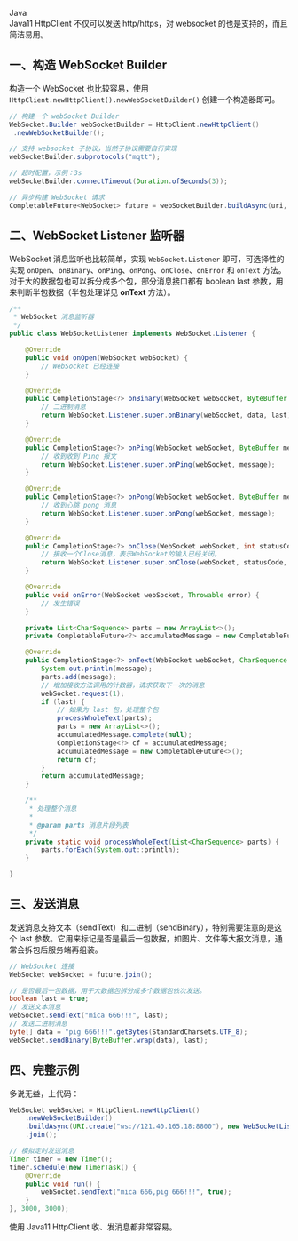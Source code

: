 Java<br />Java11 HttpClient 不仅可以发送 http/https，对 websocket 的也是支持的，而且简洁易用。
<a name="zqfjo"></a>
## 一、构造 WebSocket Builder
构造一个 WebSocket 也比较容易，使用 `HttpClient.newHttpClient().newWebSocketBuilder()` 创建一个构造器即可。
```java
// 构建一个 webSocket Builder
WebSocket.Builder webSocketBuilder = HttpClient.newHttpClient()
 .newWebSocketBuilder();

// 支持 websocket 子协议，当然子协议需要自行实现
webSocketBuilder.subprotocols("mqtt");

// 超时配置，示例：3s
webSocketBuilder.connectTimeout(Duration.ofSeconds(3));

// 异步构建 WebSocket 请求
CompletableFuture<WebSocket> future = webSocketBuilder.buildAsync(uri, listener);
```
<a name="LYVv8"></a>
## 二、WebSocket Listener 监听器
WebSocket 消息监听也比较简单，实现 `WebSocket.Listener` 即可，可选择性的实现 `onOpen`、`onBinary`、`onPing`、`onPong`、`onClose`、`onError` 和 `onText` 方法。对于大的数据包也可以拆分成多个包，部分消息接口都有 boolean last 参数，用来判断半包数据（半包处理详见 **onText** 方法）。
```java
/**
 * WebSocket 消息监听器
 */
public class WebSocketListener implements WebSocket.Listener {

    @Override
    public void onOpen(WebSocket webSocket) {
        // WebSocket 已经连接
    }

    @Override
    public CompletionStage<?> onBinary(WebSocket webSocket, ByteBuffer data, boolean last) {
        // 二进制消息
        return WebSocket.Listener.super.onBinary(webSocket, data, last);
    }

    @Override
    public CompletionStage<?> onPing(WebSocket webSocket, ByteBuffer message) {
        // 收到收到 Ping 报文
        return WebSocket.Listener.super.onPing(webSocket, message);
    }

    @Override
    public CompletionStage<?> onPong(WebSocket webSocket, ByteBuffer message) {
        // 收到心跳 pong 消息
        return WebSocket.Listener.super.onPong(webSocket, message);
    }

    @Override
    public CompletionStage<?> onClose(WebSocket webSocket, int statusCode, String reason) {
        // 接收一个Close消息，表示WebSocket的输入已经关闭。
        return WebSocket.Listener.super.onClose(webSocket, statusCode, reason);
    }

    @Override
    public void onError(WebSocket webSocket, Throwable error) {
        // 发生错误
    }

    private List<CharSequence> parts = new ArrayList<>();
    private CompletableFuture<?> accumulatedMessage = new CompletableFuture<>();

    @Override
    public CompletionStage<?> onText(WebSocket webSocket, CharSequence message, boolean last) {
        System.out.println(message);
        parts.add(message);
        // 增加接收方法调用的计数器，请求获取下一次的消息
        webSocket.request(1);
        if (last) {
            // 如果为 last 包，处理整个包
            processWholeText(parts);
            parts = new ArrayList<>();
            accumulatedMessage.complete(null);
            CompletionStage<?> cf = accumulatedMessage;
            accumulatedMessage = new CompletableFuture<>();
            return cf;
        }
        return accumulatedMessage;
    }

    /**
     * 处理整个消息
     *
 	 * @param parts 消息片段列表
     */
    private static void processWholeText(List<CharSequence> parts) {
        parts.forEach(System.out::println);
    }

}
```
<a name="mao2a"></a>
## 三、发送消息
发送消息支持文本（sendText）和二进制（sendBinary），特别需要注意的是这个 last 参数。它用来标记是否是最后一包数据，如图片、文件等大报文消息，通常会拆包后服务端再组装。
```java
// WebSocket 连接
WebSocket webSocket = future.join();

// 是否最后一包数据，用于大数据包拆分成多个数据包依次发送。
boolean last = true;
// 发送文本消息
webSocket.sendText("mica 666!!!", last);
// 发送二进制消息
byte[] data = "pig 666!!!".getBytes(StandardCharsets.UTF_8);
webSocket.sendBinary(ByteBuffer.wrap(data), last);
```
<a name="Lclwh"></a>
## 四、完整示例
多说无益，上代码：
```java
WebSocket webSocket = HttpClient.newHttpClient()
    .newWebSocketBuilder()
    .buildAsync(URI.create("ws://121.40.165.18:8800"), new WebSocketListener())
    .join();

// 模拟定时发送消息
Timer timer = new Timer();
timer.schedule(new TimerTask() {
    @Override
    public void run() {
        webSocket.sendText("mica 666,pig 666!!!", true);
    }
}, 3000, 3000);
```
使用 Java11 HttpClient 收、发消息都非常容易。
